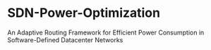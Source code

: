 # SDN-Power-Optimization
An Adaptive Routing Framework for Efficient Power Consumption in Software-Defined Datacenter Networks
